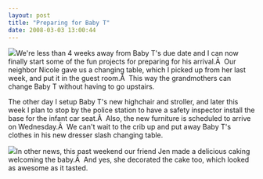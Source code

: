 ```yaml
---
layout: post
title: "Preparing for Baby T"
date: 2008-03-03 13:00:44
---
```

[![](http://thecave.smugmug.com/photos/261524157_dtYyi-Th.jpg)](http://thecave.smugmug.com/gallery/3995267_KTB7y/1/261524157_dtYyi)We're less than 4 weeks away from Baby T's due date and I can now finally start some of the fun projects for preparing for his arrival.Â  Our neighbor Nicole gave us a changing table, which I picked up from her last week, and put it in the guest room.Â  This way the grandmothers can change Baby T without having to go upstairs.

The other day I setup Baby T's new highchair and stroller, and later this week I plan to stop by the police station to have a safety inspector install the base for the infant car seat.Â  Also, the new furniture is scheduled to arrive on Wednesday.Â  We can't wait to the crib up and put away Baby T's clothes in his new dresser slash changing table.

[![](http://thecave.smugmug.com/photos/261526476_RzuQU-Th.jpg)](http://thecave.smugmug.com/gallery/3995267_KTB7y/1/261526476_RzuQU)In other news, this past weekend our friend Jen made a delicious caking welcoming the baby.Â  And yes, she decorated the cake too, which looked as awesome as it tasted.
